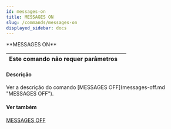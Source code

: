 ```yaml
---
id: messages-on
title: MESSAGES ON
slug: /commands/messages-on
displayed_sidebar: docs
---
```


<!--REF #_command_.MESSAGES ON.Syntax-->**MESSAGES ON**<!-- END REF-->
<!--REF #_command_.MESSAGES ON.Params-->
| Este comando não requer parâmetros |  |
| --- | --- |

<!-- END REF-->

#### Descrição 

<!--REF #_command_.MESSAGES ON.Summary-->Ver a descrição do comando [MESSAGES OFF](messages-off.md "MESSAGES OFF").<!-- END REF-->

#### Ver também 

[MESSAGES OFF](messages-off.md)  